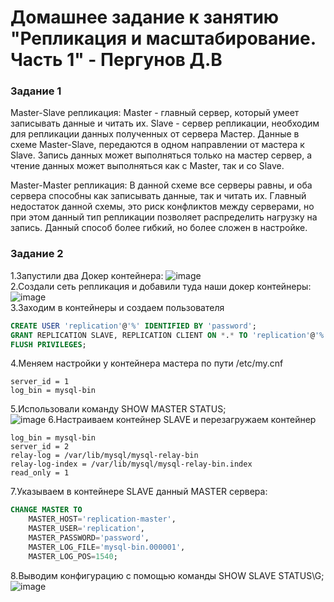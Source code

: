 # Домашнее задание к занятию "Репликация и масштабирование. Часть 1" - Пергунов Д.В

### Задание 1
Master-Slave репликация:
Master - главный сервер, который умеет записывать данные и читать их.
Slave - сервер репликации, необходим для репликации данных полученных от сервера Мастер.
Данные в схеме Master-Slave, передаются в одном направлении от мастера к Slave.
Запись данных может выполняться только на мастер сервер, а чтение данных может выполняться как с Master, так и со Slave.

Master-Master репликация:
В данной схеме все серверы равны, и оба сервера способны как записывать данные, так и читать их.
Главный недостаток данной схемы, это риск конфликтов между серверами, но при этом данный тип репликации позволяет распределить нагрузку на запись.
Данный способ более гибкий, но более сложен в настройке.

### Задание 2
1.Запустили два Докер контейнера:
![image](https://github.com/dimindrol/Replicationscaling.P1-pergunov/assets/103885836/8c866b80-eaa2-41f1-9aaa-dfaf23babac6)  
2.Создали сеть репликация и добавили туда наши докер контейнеры:  
![image](https://github.com/dimindrol/Replicationscaling.P1-pergunov/assets/103885836/44b1ce1a-36d1-4da7-b5c8-bbe7724d9be6)  
3.Заходим в контейнеры и создаем пользователя 
```sql
CREATE USER 'replication'@'%' IDENTIFIED BY 'password';
GRANT REPLICATION SLAVE, REPLICATION CLIENT ON *.* TO 'replication'@'%';
FLUSH PRIVILEGES;
```
4.Меняем настройки у контейнера мастера по пути /etc/my.cnf  
```
server_id = 1  
log_bin = mysql-bin
```
5.Использовали команду SHOW MASTER STATUS;  
![image](https://github.com/dimindrol/Replicationscaling.P1-pergunov/assets/103885836/76f1a4e1-ea9f-45f5-8865-03e49c6f2b9c)
6.Настраиваем контейнер SLAVE и перезагружаем контейнер  
```
log_bin = mysql-bin  
server_id = 2  
relay-log = /var/lib/mysql/mysql-relay-bin  
relay-log-index = /var/lib/mysql/mysql-relay-bin.index  
read_only = 1
```
7.Указываем в контейнере SLAVE данный MASTER сервера:
```sql
CHANGE MASTER TO  
    MASTER_HOST='replication-master',  
    MASTER_USER='replication',  
    MASTER_PASSWORD='password',  
    MASTER_LOG_FILE='mysql-bin.000001',  
    MASTER_LOG_POS=1540;
```
8.Выводим конфигурацию с помощью команды SHOW SLAVE STATUS\G;  
![image](https://github.com/dimindrol/Replicationscaling.P1-pergunov/assets/103885836/12a4d6b4-4d5c-4884-a813-d9d5409424d1)  


